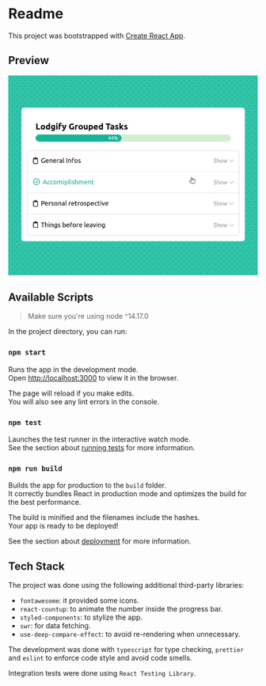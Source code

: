 # Readme

This project was bootstrapped with [Create React App](https://github.com/facebook/create-react-app).

## Preview

![Preview](./preview.gif)

## Available Scripts

> Make sure you're using node ^14.17.0

In the project directory, you can run:

### `npm start`

Runs the app in the development mode.\
Open [http://localhost:3000](http://localhost:3000) to view it in the browser.

The page will reload if you make edits.\
You will also see any lint errors in the console.

### `npm test`

Launches the test runner in the interactive watch mode.\
See the section about [running tests](https://facebook.github.io/create-react-app/docs/running-tests) for more information.

### `npm run build`

Builds the app for production to the `build` folder.\
It correctly bundles React in production mode and optimizes the build for the best performance.

The build is minified and the filenames include the hashes.\
Your app is ready to be deployed!

See the section about [deployment](https://facebook.github.io/create-react-app/docs/deployment) for more information.

## Tech Stack

The project was done using the following additional third-party libraries:
- `fontawesome`: it provided some icons.
- `react-countup`: to animate the number inside the progress bar.
- `styled-components`: to stylize the app.
- `swr`: for data fetching.
- `use-deep-compare-effect`: to avoid re-rendering when unnecessary.

The development was done with `typescript` for type checking, `prettier` and `eslint` to enforce code style and avoid code smells.

Integration tests were done using `React Testing Library`.